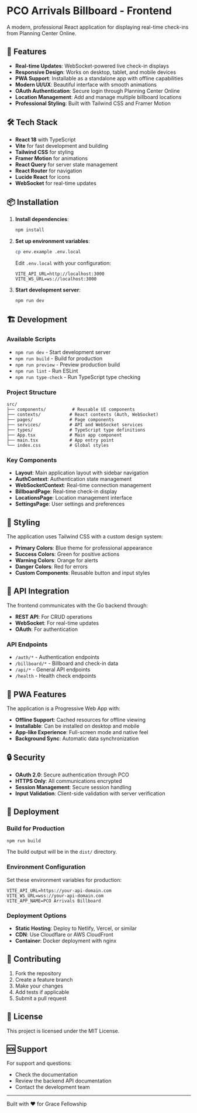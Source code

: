 # PCO Arrivals Billboard - Frontend

A modern, professional React application for displaying real-time check-ins from Planning Center Online.

## 🚀 Features

- **Real-time Updates**: WebSocket-powered live check-in displays
- **Responsive Design**: Works on desktop, tablet, and mobile devices
- **PWA Support**: Installable as a standalone app with offline capabilities
- **Modern UI/UX**: Beautiful interface with smooth animations
- **OAuth Authentication**: Secure login through Planning Center Online
- **Location Management**: Add and manage multiple billboard locations
- **Professional Styling**: Built with Tailwind CSS and Framer Motion

## 🛠 Tech Stack

- **React 18** with TypeScript
- **Vite** for fast development and building
- **Tailwind CSS** for styling
- **Framer Motion** for animations
- **React Query** for server state management
- **React Router** for navigation
- **Lucide React** for icons
- **WebSocket** for real-time updates

## 📦 Installation

1. **Install dependencies**:
   ```bash
   npm install
   ```

2. **Set up environment variables**:
   ```bash
   cp env.example .env.local
   ```
   
   Edit `.env.local` with your configuration:
   ```env
   VITE_API_URL=http://localhost:3000
   VITE_WS_URL=ws://localhost:3000
   ```

3. **Start development server**:
   ```bash
   npm run dev
   ```

## 🏗 Development

### Available Scripts

- `npm run dev` - Start development server
- `npm run build` - Build for production
- `npm run preview` - Preview production build
- `npm run lint` - Run ESLint
- `npm run type-check` - Run TypeScript type checking

### Project Structure

```
src/
├── components/          # Reusable UI components
├── contexts/           # React contexts (Auth, WebSocket)
├── pages/              # Page components
├── services/           # API and WebSocket services
├── types/              # TypeScript type definitions
├── App.tsx             # Main app component
├── main.tsx            # App entry point
└── index.css           # Global styles
```

### Key Components

- **Layout**: Main application layout with sidebar navigation
- **AuthContext**: Authentication state management
- **WebSocketContext**: Real-time connection management
- **BillboardPage**: Real-time check-in display
- **LocationsPage**: Location management interface
- **SettingsPage**: User settings and preferences

## 🎨 Styling

The application uses Tailwind CSS with a custom design system:

- **Primary Colors**: Blue theme for professional appearance
- **Success Colors**: Green for positive actions
- **Warning Colors**: Orange for alerts
- **Danger Colors**: Red for errors
- **Custom Components**: Reusable button and input styles

## 🔌 API Integration

The frontend communicates with the Go backend through:

- **REST API**: For CRUD operations
- **WebSocket**: For real-time updates
- **OAuth**: For authentication

### API Endpoints

- `/auth/*` - Authentication endpoints
- `/billboard/*` - Billboard and check-in data
- `/api/*` - General API endpoints
- `/health` - Health check endpoints

## 📱 PWA Features

The application is a Progressive Web App with:

- **Offline Support**: Cached resources for offline viewing
- **Installable**: Can be installed on desktop and mobile
- **App-like Experience**: Full-screen mode and native feel
- **Background Sync**: Automatic data synchronization

## 🔒 Security

- **OAuth 2.0**: Secure authentication through PCO
- **HTTPS Only**: All communications encrypted
- **Session Management**: Secure session handling
- **Input Validation**: Client-side validation with server verification

## 🚀 Deployment

### Build for Production

```bash
npm run build
```

The build output will be in the `dist/` directory.

### Environment Configuration

Set these environment variables for production:

```env
VITE_API_URL=https://your-api-domain.com
VITE_WS_URL=wss://your-api-domain.com
VITE_APP_NAME=PCO Arrivals Billboard
```

### Deployment Options

- **Static Hosting**: Deploy to Netlify, Vercel, or similar
- **CDN**: Use Cloudflare or AWS CloudFront
- **Container**: Docker deployment with nginx

## 🤝 Contributing

1. Fork the repository
2. Create a feature branch
3. Make your changes
4. Add tests if applicable
5. Submit a pull request

## 📄 License

This project is licensed under the MIT License.

## 🆘 Support

For support and questions:

- Check the documentation
- Review the backend API documentation
- Contact the development team

---

Built with ❤️ for Grace Fellowship
